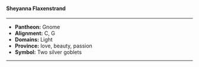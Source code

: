 #### Sheyanna Flaxenstrand
___

- **Pantheon:** Gnome
- **Alignment:** C, G
- **Domains:** Light
- **Province:** love, beauty, passion
- **Symbol:** Two silver goblets
___
